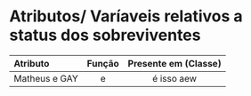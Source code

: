 # Atributos/ Varíaveis relativos a status dos sobreviventes

Atributo | Função | Presente em (Classe) | 
:------- | :----: | :------------------: |
Matheus e GAY | e | é isso aew
